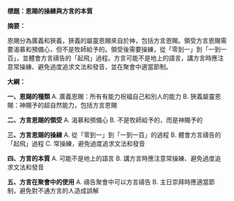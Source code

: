 **標題：恩賜的操練與方言的本質**

**摘要：**

恩賜分為廣義和狹義，狹義的屬靈恩賜來自於神，包括方言恩賜。領受方言恩賜需要渴慕和預備心，但不是牧師給予的。領受後需要操練，從「零到一」到「一到一百」，並體會方言禱告的「起飛」過程。方言可能不是地上的語言，講方言時應注意常操練、避免過度追求文法和發音，並在聚會中適當節制。

**大綱：**

**一、恩賜的種類**
    A. 廣義恩賜：所有有能力祝福自己和別人的能力
    B. 狹義屬靈恩賜：神賜予的超自然能力，包括方言恩賜

**二、方言恩賜的領受**
    A. 渴慕和預備心
    B. 不是牧師給予的，而是神賜予的

**三、方言恩賜的操練**
    A. 從「零到一」到「一到一百」的過程
    B. 體會方言禱告的「起飛」過程
    C. 常操練，避免過度追求文法和發音

**四、方言的本質**
    A. 可能不是地上的語言
    B. 講方言時應注意常操練、避免過度追求文法和發音

**五、方言在聚會中的使用**
    A. 禱告聚會中可以方言禱告
    B. 主日崇拜時應適當節制，避免對不通方言的人造成誤解
